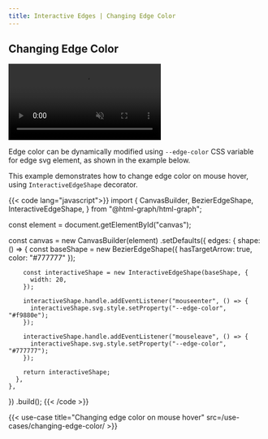 ```yaml
---
title: Interactive Edges | Changing Edge Color
---
```


## Changing Edge Color

<a href="/use-cases/changing-edge-color/" target="_blank" aria-label="Changing edge color">
  <div class="video">
    <video autoplay muted loop>
      <source src="/media/changing-edge-color.webm">
    </video>
  </div>
</a>


Edge color can be dynamically modified using `--edge-color` CSS variable for edge svg element, as
shown in the example below.

This example demonstrates how to change edge color on mouse hover, using
`InteractiveEdgeShape` decorator.

{{< code lang="javascript">}}
import {
  CanvasBuilder,
  BezierEdgeShape,
  InteractiveEdgeShape,
} from "@html-graph/html-graph";

const element = document.getElementById("canvas");

const canvas = new CanvasBuilder(element)
  .setDefaults({
    edges: {
      shape: () => {
        const baseShape = new BezierEdgeShape({
          hasTargetArrow: true,
          color: "#777777"
        });

        const interactiveShape = new InteractiveEdgeShape(baseShape, {
          width: 20,
        });

        interactiveShape.handle.addEventListener("mouseenter", () => {
          interactiveShape.svg.style.setProperty("--edge-color", "#f9880e");
        });

        interactiveShape.handle.addEventListener("mouseleave", () => {
          interactiveShape.svg.style.setProperty("--edge-color", "#777777");
        });

        return interactiveShape;
      },
    },
  })
  .build();
{{< /code >}}

{{< use-case title="Changing edge color on mouse hover" src=/use-cases/changing-edge-color/ >}}
